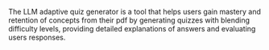 The LLM adaptive quiz generator is a tool that helps users gain mastery and retention of concepts from their pdf by generating quizzes with blending difficulty levels, providing detailed explanations of answers and evaluating users responses.
